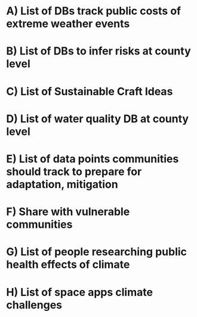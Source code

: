 # A) List of DBs track public costs of extreme weather events
# B) List of DBs to infer risks at county level
# C) List of Sustainable Craft Ideas 
# D) List of water quality DB at county level
# E) List of data points communities should track to prepare for adaptation, mitigation
# F) Share with vulnerable communities
# G) List of people researching public health effects of climate
# H) List of space apps climate challenges
